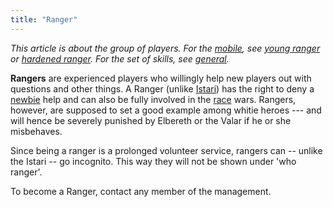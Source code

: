 ```yaml
---
title: "Ranger"
---
```



*This article is about the group of players. For the
[mobile](mobile "wikilink"), see [young ranger](young_ranger "wikilink")
or [hardened ranger](hardened_ranger "wikilink"). For the set of skills,
see [general](general "wikilink").*

**Rangers** are experienced players who willingly help new players out
with questions and other things. A Ranger (unlike
[Istari](Istari "wikilink")) has the right to deny a
[newbie](newbie "wikilink") help and can also be fully involved in the
[race](race "wikilink") wars. Rangers, however, are supposed to set a
good example among whitie heroes --- and will hence be severely punished
by Elbereth or the Valar if he or she misbehaves.

Since being a ranger is a prolonged volunteer service, rangers can --
unlike the Istari -- go incognito. This way they will not be shown under
'who ranger'.

To become a Ranger, contact any member of the management.